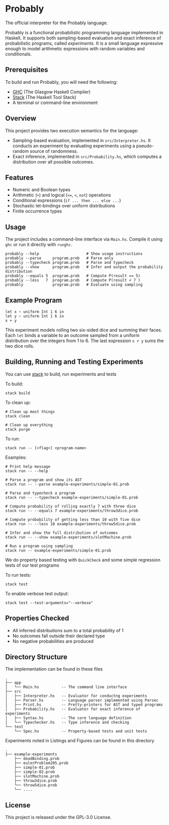 # Probably
The official interpreter for the Probably language.

Probably is a functional probabilistic programming language implemented in Haskell.
It supports both sampling-based evaluation and exact inference of probabilistic
programs, called *experiments*.
It is a small language expressive enough to model arithmetic expressions with
random variables and conditionals.

## Prerequisites

To build and run Probably, you will need the following:

- [GHC](https://www.haskell.org/ghc/) (The Glasgow Haskell Compiler)
- [Stack](https://docs.haskellstack.org/en/stable/#how-to-install-stack) (The Haskell Tool Stack)
- A terminal or command-line environment

## Overview

This project provides two execution semantics for the language:

- Sampling-based evaluation, implemented in `src/Interpreter.hs`. It conducts an experiment by evaluating experiments using a pseudo-random source of randomness.
- Exact inference, implemented in `src/Probability.hs`, which computes a distribution over all possible outcomes.

## Features

- Numeric and Boolean types
- Arithmetic (`+`) and logical (`<=`, `<`, `not`) operations
- Conditional expressions (`if ... then ... else ...`)
- Stochastic let-bindings over uniform distributions
- Finite occurrence types

## Usage

The project includes a command-line interface via `Main.hs`. Compile it using `ghc` or run it directly with `runghc`.

    probably --help                     # Show usage instructions
    probably --parse     program.prob   # Parse only
    probably --typecheck program.prob   # Parse and typecheck
    probably --show      program.prob   # Infer and output the probability distribution
    probably --equals 5  program.prob   # Compute P(result == 5)
    probably --less   7  program.prob   # Compute P(result < 7 )
    probably             program.prob   # Evaluate using sampling

## Example Program

    let x ~ uniform Int 1 6 in
    let y ~ uniform Int 1 6 in
    x + y

This experiment models rolling two six-sided dice and
summing their faces.
Each `let` binds a variable to an outcome sampled from
a uniform distribution over the integers from 1 to 6.
The last expression `x + y` sums the two dice rolls.

## Building, Running and Testing Experiments

You can use [stack](https://docs.haskellstack.org/en/stable/) to build, run experiments and tests

To build:

    stack build

To clean up:

    # Clean up most things
    stack clean

    # Clean up everything
    stack purge


To run:

    stack run -- [<flag>] <program-name>

Examples:

    # Print help message
    stack run -- --help

    # Parse a program and show its AST
    stack run -- --parse example-experiments/simple-01.prob

    # Parse and typecheck a program
    stack run -- --typecheck example-experiments/simple-01.prob

    # Compute probability of rolling exactly 7 with three dice
    stack run -- --equals 7 example-experiments/throw3dice.prob

    # Compute probability of getting less than 10 with five dice
    stack run -- --less 10 example-experiments/throw5dice.prob

    # Infer and show the full distribution of outcomes
    stack run -- --show example-experiments/slotMachine.prob

    # Run a program using sampling
    stack run -- example-experiments/simple-01.prob


We do property based testing with `QuickCheck` and some simple regression tests of our test programs

To run tests:

    stack test

To enable verbose test output:

    stack test --test-arguments="--verbose"

## Properties Checked

- All inferred distributions sum to a total probability of 1
- No outcomes fall outside their declared type
- No negative probabilities are produced

## Directory Structure

The implementation can be found in these files

    .
    ├── app
    │   └── Main.hs          -- The command line interface
    ├── src
    │   ├── Interpreter.hs   -- Evaluator for conductng experiments
    │   ├── Parser.hs        -- Language parser implemented using Parsec
    │   ├── Print.hs         -- Pretty-printers for AST and typed programs
    │   ├── Probability.hs   -- Evaluator for exact inference of experiments
    │   ├── Syntax.hs        -- The core language definition
    │   └── Typechecker.hs   -- Type inference and checking
    └── test
        └── Spec.hs          -- Property-based tests and unit tests


Experiments noted in Listings and Figures can be found in this directory

    .
    ├── example-experiments
        ├── deadBinding.prob
        ├── eulerProblem205.prob
        ├── simple-01.prob
        ├── simple-02.prob
        ├── slotMachine.prob
        ├── throw3dice.prob
        └── throw5dice.prob
        └── ....


## License

This project is released under the GPL-3.0 License.
